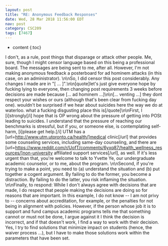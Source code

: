 ```yaml
---
layout: post
title: "RE: Anonymous Feedback Responses"
date: Wed, 28 Mar 2018 11:56:00 EDT
nav: post
category: CSC209
tags: [7467]
---
```


* content
{:toc}

I don't, as a rule, post things that disparage or attack other people. Me, sure, though I might censor language based on this being a professional board. The messages are being sent to me, after all. However, I'm not making anonymous feedback a posterboard for ad hominem attacks (in this case, on an administrator).  \n\nSo, I did censor this post considerably. Any changes I made are in "[ ... ]".\n\n[quote]let's just give everyone hope by fucking lying to everyone, then changing post requirements 3 weeks before decisions are made because [... ad hominem ...]\n\n[... venting ...] they dont respect your wishes or ours (although that's been clear from fucking day one). wouldn't be surprised if we hear about suicides here the way we do at waterloo. what a fucking disgusting place this is[/quote]\n\nFirst, I [i]strongly[/i] hope that is OP wrong about the pressure of getting into POSt leading to suicides. I understand that the pressure of reaching our benchmarks is stressful, but if you, or someone else, is contemplating self-harm, [i]please get help.[/i] UTM has a [url=http://www.utm.utoronto.ca/health/]medical clinic[/url] that provides some counseling services, including same-day counseling, and there are [url=https://www.reddit.com/r/UofT/comments/6yxq87/health_wellness_resources/]non-university affiliated support services[/url], as well. If it's less urgent than that, you're welcome to talk to Yvette Ye, our undergraduate academic counselor, or to me, about the program.  \n\nSecond, if you're trying to make a point, you need to (a) understand the situation and (b) put together a cogent argument. By failing to do the former, you become a distraction. By failing to do the latter, you risk inflaming the situation.  \n\nFinally, to respond: While I don't always agree with decisions that are made, I do respect that people making the decisions are doing so for reasons that are important. In this example, I do not know -- I am not privy to -- concerns about accreditation, for example, or the penalties for not being in alignment with policies. However, if the person whose job it is to support and fund campus academic programs tells me that something cannot or must not be done, I argue against it I think the decision is incorrect, and if that doesn't work, I find a way to work with their decision. Yes, I try to find solutions that minimize impact on students (hence, the waiver process ...), but I have to make those solutions work within the parameters that have been set.
<!-- more -->
<p></p>
